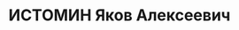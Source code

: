 ---
title: ИСТОМИН Яков Алексеевич
description: 'Род. в 1877, г. Харьков. Проживал: г. Свердловск. Облплан, зам.председателя

  Арестован 18.09.1937. Приговор: 21.01.1938 – 10 лет тюр.закл. (5л.п/п)'
---